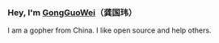 

### Hey, I'm [GongGuoWei](https://github.com/guowei-gong)（龚国玮）

I am a gopher from China. I like open source and help others.
